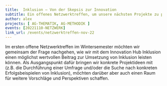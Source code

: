 ```yaml
---
title:  Inklusion – Von der Skepsis zur Innovation
subtitle: Ein offenes Netzwerktreffen, um unsere nächsten Projekte zu planen.
author: alex
projects: [ AG-THEMATIK, AG-METHODIK ]
events: [20221110-NETZWERK]
link_url: /events/netzwerktreffen-nov-22
---
```


Im ersten offene Netzwerktreffen im Wintersemester möchten wir gemeinsam der Frage nachgehen, wie wir mit dem Innovation Hub Inklusion einen möglichst wertvollen Beitrag zur Umsetzung von Inklusion leisten können. Als Ausgangspunkt dafür bringen wir konkrete Projektideen mit (z.B. die Durchführung einer Umfrage und/oder die Suche nach konkreten Erfolgsbeispielen von Inklusion), möchten darüber aber auch einen Raum für weitere Vorschläge und Perspektiven schaffen. 

